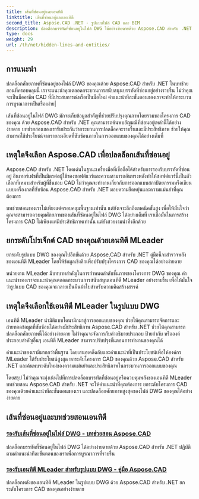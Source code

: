 ```yaml
---
title: เส้นที่ซ่อนอยู่และเอนทิตี
linktitle: เส้นที่ซ่อนอยู่และเอนทิตี
second_title: Aspose.CAD .NET - รูปแบบไฟล์ CAD และ BIM
description: ปลดล็อกบรรทัดที่ซ่อนอยู่ในไฟล์ DWG ได้อย่างง่ายดายด้วย Aspose.CAD สำหรับ .NET ยกระดับโครงการ CAD ของคุณด้วยคำแนะนำทีละขั้นตอนของเรา
type: docs
weight: 29
url: /th/net/hidden-lines-and-entities/
---
```



## การแนะนำ

 ปลดล็อกศักยภาพที่ซ่อนอยู่ของไฟล์ DWG ของคุณด้วย Aspose.CAD สำหรับ .NET ในบทช่วยสอนที่ครอบคลุมนี้ เราจะแนะนำคุณตลอดกระบวนการสนับสนุนบรรทัดที่ซ่อนอยู่อย่างราบรื่น ไม่ว่าคุณจะเป็นมืออาชีพ CAD ที่มีประสบการณ์หรือเป็นมือใหม่ คำแนะนำทีละขั้นตอนของเราจะทำให้กระบวนการบูรณาการเป็นเรื่องง่าย|

เส้นที่ซ่อนอยู่ในไฟล์ DWG มักจะเก็บข้อมูลสำคัญที่ช่วยปรับปรุงคุณภาพโดยรวมของโครงการ CAD ของคุณ ด้วย Aspose.CAD สำหรับ .NET คุณสามารถค้นพบอัญมณีที่ซ่อนอยู่เหล่านี้ได้อย่างง่ายดาย บทช่วยสอนของเรารับประกันว่ากระบวนการปลดล็อคจะราบรื่นและมีประสิทธิภาพ ช่วยให้คุณสามารถใช้ประโยชน์จากรายละเอียดที่ซับซ้อนภายในการออกแบบของคุณได้อย่างเต็มที่

## เหตุใดจึงเลือก Aspose.CAD เพื่อปลดล็อกเส้นที่ซ่อนอยู่

Aspose.CAD สำหรับ .NET โดดเด่นในฐานะเครื่องมือที่เชื่อถือได้สำหรับการรองรับบรรทัดที่ซ่อนอยู่ อินเทอร์เฟซที่เป็นมิตรต่อผู้ใช้ของซอฟต์แวร์และความสามารถอันทรงพลังทำให้ซอฟต์แวร์นี้เป็นตัวเลือกที่เหมาะสำหรับผู้ที่ชื่นชอบ CAD ไม่ว่าคุณจะทำงานเกี่ยวกับการออกแบบสถาปัตยกรรมหรือเขียนแบบเครื่องกลที่ซับซ้อน Aspose.CAD สำหรับ .NET มอบความยืดหยุ่นและความแม่นยำที่คุณต้องการ

บทช่วยสอนของเราไม่เพียงแต่ครอบคลุมพื้นฐานเท่านั้น แต่ยังเจาะลึกถึงเทคนิคขั้นสูง เพื่อให้มั่นใจว่าคุณจะสามารถควบคุมศักยภาพของเส้นที่ซ่อนอยู่ในไฟล์ DWG ได้อย่างเต็มที่ เราเชื่อมั่นในการสร้างโครงการ CAD ไม่เพียงแต่มีประสิทธิภาพเท่านั้น แต่ยังสวยงามน่าทึ่งอีกด้วย

## ยกระดับโปรเจ็กต์ CAD ของคุณด้วยเอนทิตี MLeader
ยกระดับรูปแบบ DWG ของคุณไปอีกขั้นด้วย Aspose.CAD สำหรับ .NET คู่มือนี้จะสำรวจพลังของเอนทิตี MLeader โดยให้ข้อมูลเชิงลึกเพื่อปรับปรุงโครงการ CAD ของคุณได้อย่างง่ายดาย


หน่วยงาน MLeader มีบทบาทสำคัญในการกำหนดลำดับชั้นภาพของโครงการ DWG ของคุณ คำแนะนำของเราจะแนะนำคุณตลอดกระบวนการสนับสนุนเอนทิตี MLeader อย่างราบรื่น เพื่อให้มั่นใจว่ารูปแบบ CAD ของคุณจะกลายเป็นผืนผ้าใบสำหรับความคิดสร้างสรรค์

## เหตุใดจึงเลือกใช้เอนทิตี MLeader ในรูปแบบ DWG

เอนทิตี MLeader นำมิติแบบไดนามิกมาสู่การออกแบบของคุณ ช่วยให้คุณสามารถจัดการและถ่ายทอดข้อมูลที่ซับซ้อนได้อย่างมีประสิทธิภาพ Aspose.CAD สำหรับ .NET ช่วยให้คุณสามารถปลดล็อกศักยภาพนี้ได้อย่างง่ายดาย ไม่ว่าคุณจะจัดการกับคำอธิบายประกอบ ป้ายกำกับ หรือองค์ประกอบสำคัญอื่นๆ เอนทิตี MLeader สามารถปรับปรุงขั้นตอนการทำงานของคุณได้

คำแนะนำของเรามีมากกว่าพื้นฐาน โดยเสนอเคล็ดลับและคำแนะนำที่เป็นประโยชน์เพื่อให้องค์กร MLeader ได้รับประโยชน์สูงสุด ยกระดับโครงการ CAD ของคุณด้วย Aspose.CAD สำหรับ .NET และค้นพบระดับใหม่ของความแม่นยำและประสิทธิภาพในกระบวนการออกแบบของคุณ

โดยสรุป ไม่ว่าคุณจะมุ่งเน้นไปที่การปลดล็อกบรรทัดที่ซ่อนอยู่หรือควบคุมพลังของเอนทิตี MLeader บทช่วยสอน Aspose.CAD สำหรับ .NET จะให้คำแนะนำที่คุณต้องการ ยกระดับโครงการ CAD ของคุณด้วยคำแนะนำทีละขั้นตอนของเรา และปลดล็อกศักยภาพสูงสุดของไฟล์ DWG ของคุณได้อย่างง่ายดาย
## เส้นที่ซ่อนอยู่และบทช่วยสอนเอนทิตี
### [รองรับเส้นที่ซ่อนอยู่ในไฟล์ DWG - บทช่วยสอน Aspose.CAD](./supporting-hidden-lines-in-dwg/)
ปลดล็อกบรรทัดที่ซ่อนอยู่ในไฟล์ DWG ได้อย่างง่ายดายด้วย Aspose.CAD สำหรับ .NET ปฏิบัติตามคำแนะนำทีละขั้นตอนของเราเพื่อการบูรณาการที่ราบรื่น
### [รองรับเอนทิตี MLeader สำหรับรูปแบบ DWG - คู่มือ Aspose.CAD](./supporting-mleader-entity-for-dwg-format/)
ปลดล็อกพลังของเอนทิตี MLeader ในรูปแบบ DWG ด้วย Aspose.CAD สำหรับ .NET ยกระดับโครงการ CAD ของคุณอย่างง่ายดาย